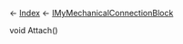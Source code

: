 ← [Index](Api-Index) ← [IMyMechanicalConnectionBlock](Sandbox.ModAPI.Ingame.IMyMechanicalConnectionBlock)

void Attach()